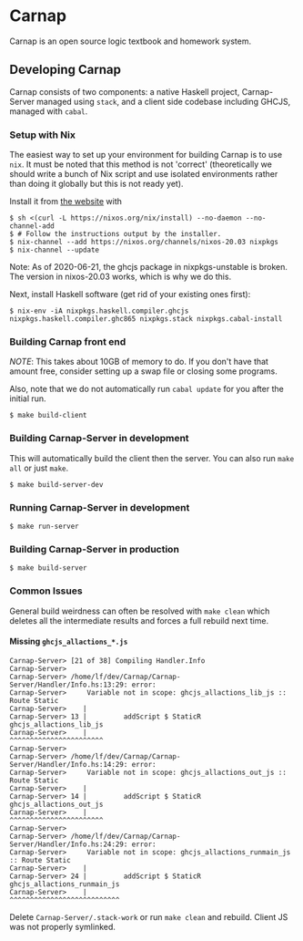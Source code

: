 # Carnap

Carnap is an open source logic textbook and homework system.

## Developing Carnap

Carnap consists of two components: a native Haskell project, Carnap-Server
managed using `stack`, and a client side codebase including GHCJS, managed with
`cabal`.

### Setup with Nix

The easiest way to set up your environment for building Carnap is to use `nix`.
It must be noted that this method is not 'correct' (theoretically we should
write a bunch of Nix script and use isolated environments rather than doing it
globally but this is not ready yet).

Install it from [the website](https://nixos.org/download.html) with
```
$ sh <(curl -L https://nixos.org/nix/install) --no-daemon --no-channel-add
$ # Follow the instructions output by the installer.
$ nix-channel --add https://nixos.org/channels/nixos-20.03 nixpkgs
$ nix-channel --update
```

Note: As of 2020-06-21, the ghcjs package in nixpkgs-unstable is broken. The
version in nixos-20.03 works, which is why we do this.

Next, install Haskell software (get rid of your existing ones first):
```
$ nix-env -iA nixpkgs.haskell.compiler.ghcjs nixpkgs.haskell.compiler.ghc865 nixpkgs.stack nixpkgs.cabal-install
```

### Building Carnap front end

*NOTE*: This takes about 10GB of memory to do. If you don't have that amount
free, consider setting up a swap file or closing some programs.

Also, note that we do not automatically run `cabal update` for you after the
initial run.

```
$ make build-client
```

### Building Carnap-Server in development

This will automatically build the client then the server. You can also run
`make all` or just `make`.

```
$ make build-server-dev
```

### Running Carnap-Server in development

```
$ make run-server
```

### Building Carnap-Server in production

```
$ make build-server
```

### Common Issues

General build weirdness can often be resolved with `make clean` which deletes
all the intermediate results and forces a full rebuild next time.

#### Missing `ghcjs_allactions_*.js`

```
Carnap-Server> [21 of 38] Compiling Handler.Info
Carnap-Server>
Carnap-Server> /home/lf/dev/Carnap/Carnap-Server/Handler/Info.hs:13:29: error:
Carnap-Server>     Variable not in scope: ghcjs_allactions_lib_js :: Route Static
Carnap-Server>    |
Carnap-Server> 13 |         addScript $ StaticR ghcjs_allactions_lib_js
Carnap-Server>    |                             ^^^^^^^^^^^^^^^^^^^^^^^
Carnap-Server>
Carnap-Server> /home/lf/dev/Carnap/Carnap-Server/Handler/Info.hs:14:29: error:
Carnap-Server>     Variable not in scope: ghcjs_allactions_out_js :: Route Static
Carnap-Server>    |
Carnap-Server> 14 |         addScript $ StaticR ghcjs_allactions_out_js
Carnap-Server>    |                             ^^^^^^^^^^^^^^^^^^^^^^^
Carnap-Server>
Carnap-Server> /home/lf/dev/Carnap/Carnap-Server/Handler/Info.hs:24:29: error:
Carnap-Server>     Variable not in scope: ghcjs_allactions_runmain_js :: Route Static
Carnap-Server>    |
Carnap-Server> 24 |         addScript $ StaticR ghcjs_allactions_runmain_js
Carnap-Server>    |                             ^^^^^^^^^^^^^^^^^^^^^^^^^^^
```

Delete `Carnap-Server/.stack-work` or run `make clean` and rebuild. Client JS
was not properly symlinked.
